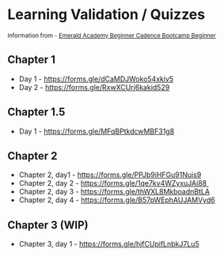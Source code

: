 # Learning Validation / Quizzes
<sub> Information from - [Emerald Academy Beginner Cadence Bootcamp Beginner](https://github.com/emerald-dao/beginner-cadence-course) </sub>


## Chapter 1
- Day 1 - https://forms.gle/dCaMDJWoko54xkiv5
- Day 2 - https://forms.gle/RxwXCUrj6kakid529

## Chapter 1.5
- Day 1 - https://forms.gle/MFqBPtkdcwMBF31g8

## Chapter 2
- Chapter 2, day1 - https://forms.gle/PPJb9iHFGu91Nuis9
- Chapter 2, day 2 - https://forms.gle/1qe7kv4WZyxuJAi88 
- Chapter 2, day 3 - https://forms.gle/thWXL8MkboadnBtLA
- Chapter 2, day 4 - https://forms.gle/B57pWEphAUJAMVyd6

## Chapter 3 (WIP)
- Chapter 3, day 1 - https://forms.gle/hjfCUpifLnbkJ7Lu5 
